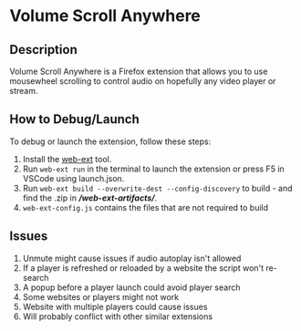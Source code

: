 # Volume Scroll Anywhere

## Description
Volume Scroll Anywhere is a Firefox extension that allows you to use mousewheel scrolling to control audio on hopefully any video player or stream.

## How to Debug/Launch
To debug or launch the extension, follow these steps:
1. Install the [web-ext](https://extensionworkshop.com/documentation/develop/getting-started-with-web-ext/) tool.
2. Run `web-ext run` in the terminal to launch the extension or press F5 in VSCode using launch.json.
3. Run `web-ext build --overwrite-dest --config-discovery` to build - and find the .zip in ***/web-ext-artifacts/***.
4. `web-ext-config.js` contains the files that are not required to build


## Issues
1. Unmute might cause issues if audio autoplay isn't allowed
2. If a player is refreshed or reloaded by a website the script won't re-search
3. A popup before a player launch could avoid player search
4. Some websites or players might not work
5. Website with multiple players could cause issues
6. Will probably conflict with other similar extensions
